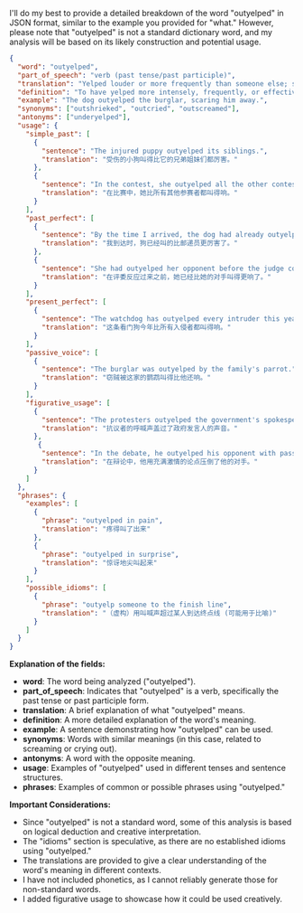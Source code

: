I'll do my best to provide a detailed breakdown of the word "outyelped" in JSON format, similar to the example you provided for "what." However, please note that "outyelped" is not a standard dictionary word, and my analysis will be based on its likely construction and potential usage.

```json
{
  "word": "outyelped",
  "part_of_speech": "verb (past tense/past participle)",
  "translation": "Yelped louder or more frequently than someone else; surpassed someone in yelping.",
  "definition": "To have yelped more intensely, frequently, or effectively than another person or animal. Often used humorously or figuratively.",
  "example": "The dog outyelped the burglar, scaring him away.",
  "synonyms": ["outshrieked", "outcried", "outscreamed"],
  "antonyms": ["underyelped"],
  "usage": {
    "simple_past": [
      {
        "sentence": "The injured puppy outyelped its siblings.",
        "translation": "受伤的小狗叫得比它的兄弟姐妹们都厉害。"
      },
      {
        "sentence": "In the contest, she outyelped all the other contestants.",
        "translation": "在比赛中，她比所有其他参赛者都叫得响。"
      }
    ],
    "past_perfect": [
      {
        "sentence": "By the time I arrived, the dog had already outyelped the mailman.",
        "translation": "我到达时，狗已经叫的比邮递员更厉害了。"
      },
      {
        "sentence": "She had outyelped her opponent before the judge could even react.",
        "translation": "在评委反应过来之前，她已经比她的对手叫得更响了。"
      }
    ],
    "present_perfect": [
      {
        "sentence": "The watchdog has outyelped every intruder this year.",
        "translation": "这条看门狗今年比所有入侵者都叫得响。"
      }
    ],
    "passive_voice": [
      {
        "sentence": "The burglar was outyelped by the family's parrot.",
        "translation": "窃贼被这家的鹦鹉叫得比他还响。"
      }
    ],
    "figurative_usage": [
      {
        "sentence": "The protesters outyelped the government's spokesperson.",
        "translation": "抗议者的呼喊声盖过了政府发言人的声音。"
      },
       {
        "sentence": "In the debate, he outyelped his opponent with passionate arguments.",
        "translation": "在辩论中，他用充满激情的论点压倒了他的对手。"
      }
    ]
  },
  "phrases": {
    "examples": [
      {
        "phrase": "outyelped in pain",
        "translation": "疼得叫了出来"
      },
      {
        "phrase": "outyelped in surprise",
        "translation": "惊讶地尖叫起来"
      }
    ],
    "possible_idioms": [
      {
        "phrase": "outyelp someone to the finish line",
        "translation": "（虚构）用叫喊声超过某人到达终点线 (可能用于比喻)"
      }
    ]
  }
}
```

**Explanation of the fields:**

*   **word**: The word being analyzed ("outyelped").
*   **part\_of\_speech**:  Indicates that "outyelped" is a verb, specifically the past tense or past participle form.
*   **translation**: A brief explanation of what "outyelped" means.
*   **definition**: A more detailed explanation of the word's meaning.
*   **example**: A sentence demonstrating how "outyelped" can be used.
*   **synonyms**: Words with similar meanings (in this case, related to screaming or crying out).
*   **antonyms**: A word with the opposite meaning.
*   **usage**:  Examples of "outyelped" used in different tenses and sentence structures.
*   **phrases**: Examples of common or possible phrases using "outyelped."

**Important Considerations:**

*   Since "outyelped" is not a standard word, some of this analysis is based on logical deduction and creative interpretation.
*   The "idioms" section is speculative, as there are no established idioms using "outyelped."
*   The translations are provided to give a clear understanding of the word's meaning in different contexts.
*   I have not included phonetics, as I cannot reliably generate those for non-standard words.
*   I added figurative usage to showcase how it could be used creatively.
 